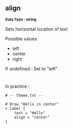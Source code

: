 ## align
<b> <sup> Data Type : string </sup> </b>

Sets horizontal location of text

Possible values

* left
* center
* right

If undefined : Set to "left"
#
In practice :

```
# -- theme.txt --

# Draw "Hello in center"
+ label {
	text = "Hello"
	align = "center"
}
```